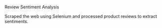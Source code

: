 Review Sentiment Analysis

Scraped the web using Selenium and processed product reviews to extract sentiments.
